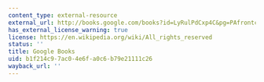 ```yaml
---
content_type: external-resource
external_url: http://books.google.com/books?id=LyRulPdCxp4C&pg=PAfrontcover
has_external_license_warning: true
license: https://en.wikipedia.org/wiki/All_rights_reserved
status: ''
title: Google Books
uid: b1f214c9-7ac0-4e6f-a0c6-b79e21111c26
wayback_url: ''
---
```


